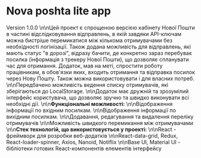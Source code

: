 # Nova poshta lite app

Version 1.0.0 \n\nЦей проект є спрощеною версією кабінету Нової Пошти в частині
відслідковування відправлень, в якій завдяки API-ключам можна бистріше
перемикатися між кількома отримувачами без необхідності логінізації. Також
додана можливість для відправлень, які мають статус "в дорозі", відразу бачити,
де конкретно зараз перебуває посилка (інформація з трекеру Нової Пошти), що
дозволяє спланувати час для отримання. Додаток, мав на меті, спростити роботу
працівникам, в обов'язки яких, входить отримання та відправка посилок через Нову
Пошту. Також можна використовувати і для власних потреб. \n\nПередбачено
можливість ведення списку отримувачів, які зберігаються до LocalStorage.
\n\nДодаток має дружній та зрозумілий інтерфейс користувача, що дозволяє зручно
та швидко виконувати всі необхідні дії. \n\n**Функціональні можливості:**
\n\nВідображення інформації по вхідним посилкам. \n\nВідображення інформації по
вихідним посилкам. \n\nДодавання, редагування та видалення переліку отримувачів
\n\nМожливість швидкого перемикання між отримувачами \n\n**Стек технологій, що
використовується у проекті:** \n\nReact - фреймворк для розробки веб-додатків
\n\nReact-data-grid, Redux, React-loader-spinner, Axios, Nanoid, Notiflix
\n\nBase UI, Material UI - бібліотеки готових React-компонентів елементів
інтерфейсу
